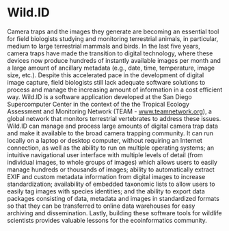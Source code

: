 # Wild.ID
Camera traps and the images they generate are becoming an essential tool for field biologists studying and monitoring terrestrial animals, in particular, medium to large terrestrial mammals and birds. In the last five years, camera traps have made the transition to digital technology, where these devices now produce hundreds of instantly available images per month and a large amount of ancillary metadata (e.g., date, time, temperature, image size, etc.). Despite this accelerated pace in the development of digital image capture, field biologists still lack adequate software solutions to process and manage the increasing amount of information in a cost efficient way. 
Wild.ID is a software application developed at the San Diego Supercomputer Center in the context of the the Tropical Ecology Assessment and Monitoring Network (TEAM - www.teamnetwork.org), a global network that monitors terrestrial vertebrates to address these issues. Wild.ID can manage and process large amounts of digital camera trap data and make it available to the broad camera trapping community. It can run locally on a laptop or desktop computer, without requiring an Internet connection, as well as the ability to run on multiple operating systems; an intuitive navigational user interface with multiple levels of detail (from individual images, to whole groups of images) which allows users to easily manage hundreds or thousands of images; ability to automatically extract EXIF and custom metadata information from digital images to increase standardization; availability of embedded taxonomic lists to allow users to easily tag images with species identities; and the ability to export data packages consisting of data, metadata and images in standardized formats so that they can be transferred to online data warehouses for easy archiving and dissemination. Lastly, building these software tools for wildlife scientists provides valuable lessons for the ecoinformatics community.
